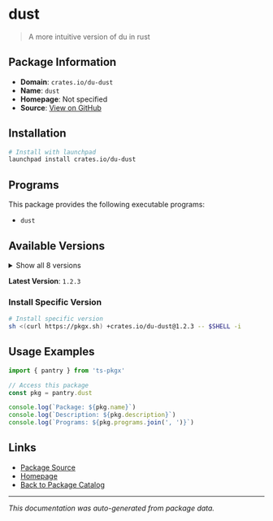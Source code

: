 # dust

> A more intuitive version of du in rust

## Package Information

- **Domain**: `crates.io/du-dust`
- **Name**: `dust`
- **Homepage**: Not specified
- **Source**: [View on GitHub](https://github.com/pkgxdev/pantry/tree/main/projects/crates.io/du-dust/package.yml)

## Installation

```bash
# Install with launchpad
launchpad install crates.io/du-dust
```

## Programs

This package provides the following executable programs:

- `dust`

## Available Versions

<details>
<summary>Show all 8 versions</summary>

- `1.2.3`, `1.2.2`, `1.2.1`, `1.2.0`, `1.1.2`
- `1.1.1`, `1.1.0`, `1.0.0`

</details>

**Latest Version**: `1.2.3`

### Install Specific Version

```bash
# Install specific version
sh <(curl https://pkgx.sh) +crates.io/du-dust@1.2.3 -- $SHELL -i
```

## Usage Examples

```typescript
import { pantry } from 'ts-pkgx'

// Access this package
const pkg = pantry.dust

console.log(`Package: ${pkg.name}`)
console.log(`Description: ${pkg.description}`)
console.log(`Programs: ${pkg.programs.join(', ')}`)
```

## Links

- [Package Source](https://github.com/pkgxdev/pantry/tree/main/projects/crates.io/du-dust/package.yml)
- [Homepage](#)
- [Back to Package Catalog](../../../package-catalog.md)

---

*This documentation was auto-generated from package data.*
